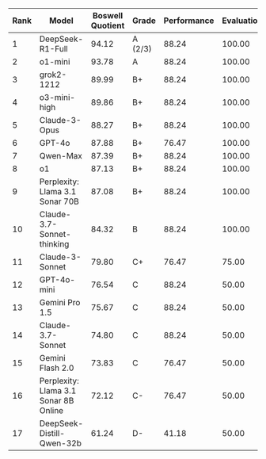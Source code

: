 | Rank | Model | Boswell Quotient | Grade | Performance | Evaluation | Efficiency |
|------|-------|-----------------|-------|------------|------------|------------|
| 1 | DeepSeek-R1-Full | 94.12 | A (2/3) | 88.24 | 100.00 | N/A (0.00) |
| 2 | o1-mini | 93.78 | A | 88.24 | 100.00 | 93.12 |
| 3 | grok2-1212 | 89.99 | B+ | 88.24 | 100.00 | 81.77 |
| 4 | o3-mini-high | 89.86 | B+ | 88.24 | 100.00 | 81.37 |
| 5 | Claude-3-Opus | 88.27 | B+ | 88.24 | 100.00 | 76.60 |
| 6 | GPT-4o | 87.88 | B+ | 76.47 | 100.00 | 87.16 |
| 7 | Qwen-Max | 87.39 | B+ | 88.24 | 100.00 | 73.97 |
| 8 | o1 | 87.13 | B+ | 88.24 | 100.00 | 73.20 |
| 9 | Perplexity: Llama 3.1 Sonar 70B | 87.08 | B+ | 88.24 | 100.00 | 73.03 |
| 10 | Claude-3.7-Sonnet-thinking | 84.32 | B | 88.24 | 100.00 | 64.78 |
| 11 | Claude-3-Sonnet | 79.80 | C+ | 76.47 | 75.00 | 87.89 |
| 12 | GPT-4o-mini | 76.54 | C | 88.24 | 50.00 | 91.34 |
| 13 | Gemini Pro 1.5 | 75.67 | C | 88.24 | 50.00 | 88.75 |
| 14 | Claude-3.7-Sonnet | 74.80 | C | 88.24 | 50.00 | 86.13 |
| 15 | Gemini Flash 2.0 | 73.83 | C | 76.47 | 50.00 | 94.96 |
| 16 | Perplexity: Llama 3.1 Sonar 8B Online | 72.12 | C- | 76.47 | 50.00 | 89.84 |
| 17 | DeepSeek-Distill-Qwen-32b | 61.24 | D- | 41.18 | 50.00 | 92.46 |